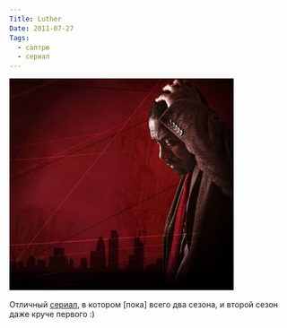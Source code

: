 ```yaml
---
Title: Luther
Date: 2011-07-27
Tags:
  - саптрю
  - сериал
---
```


![luther.jpg](images/luther.jpg)

Отличный [сериал][1], в котором [пока] всего два сезона, и второй сезон даже круче первого :)

[1]: http://en.wikipedia.org/wiki/Luther_(TV_series)